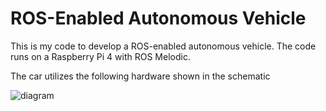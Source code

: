 # ROS-Enabled Autonomous Vehicle
This is my code to develop a ROS-enabled autonomous vehicle. The code runs on a Raspberry Pi 4 with ROS Melodic. 

The car utilizes the following hardware shown in the schematic

![diagram](https://github.com/AhmedFathyAbdelkhalek/ROS-Enabled-Autonomous-Vehicle/assets/89396236/91327dcb-4194-4185-b973-71ec617fdd9a)
